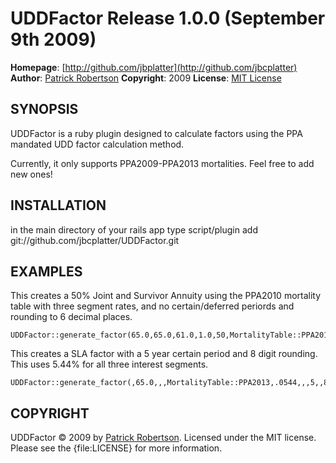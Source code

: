 UDDFactor Release 1.0.0 (September 9th 2009)
============================================

**Homepage**: [http://github.com/jbplatter](http://github.com/jbcplatter)
**Author**: [Patrick Robertson](mailto:patricksrobertson@gmail.com)
**Copyright**: 2009
**License**: [MIT License](file:LICENSE)


SYNOPSIS
--------

UDDFactor is a ruby plugin designed to calculate factors using the PPA mandated UDD factor calculation method.  

Currently, it only supports PPA2009-PPA2013 mortalities.  Feel free to add new ones!

INSTALLATION
------------

in the main directory of your rails app type
	script/plugin add git://github.com/jbcplatter/UDDFactor.git


EXAMPLES
--------

This creates a 50% Joint and Survivor Annuity using the PPA2010 mortality table with three segment rates, and no certain/deferred periords and rounding to 6 decimal places.

	UDDFactor::generate_factor(65.0,65.0,61.0,1.0,50,MortalityTable::PPA2010,5.44,5.24,5.69,0,0,6.0)

This creates a SLA factor with a 5 year certain period and 8 digit rounding.  This uses 5.44% for all three interest segments.
	
	UDDFactor::generate_factor(,65.0,,,MortalityTable::PPA2013,.0544,,,5,,8.0)
	
COPYRIGHT
---------

UDDFactor &copy; 2009 by [Patrick Robertson](mailto:patricksrobertson@gmail.com). Licensed under the MIT 
license. Please see the {file:LICENSE} for more information.
	


